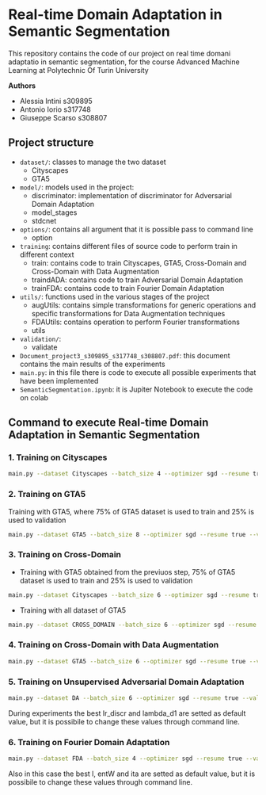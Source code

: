 # Real-time Domain Adaptation in Semantic Segmentation
This repository contains the code of our project on real time domani adaptatio in semantic segmentation, for the course Advanced Machine Learning at Polytechnic Of Turin University  

**Authors**  
* Alessia Intini s309895  
* Antonio Iorio s317748  
* Giuseppe Scarso s308807  

## Project structure
* `dataset/`: classes to manage the two dataset
    * Cityscapes
    * GTA5
* `model/`: models used in the project:
     * discriminator: implementation of discriminator for Adversarial       Domain Adaptation
     * model_stages
     * stdcnet
* `options/`: contains all argument that it is possible pass to command line
    * option
* `training`: contains different files of source code to perform train in different context
    * train: contains code to train Cityscapes, GTA5, Cross-Domain and Cross-Domain with Data Augmentation
    * traindADA: contains code to train Adversarial Domain Adaptation
    * trainFDA: contains code to train Fourier Domain Adaptation
* `utils/`: functions used in the various stages of the project 
    * augUtils: contains simple transformations for generic operations and specific transformations for Data Augmentation techniques
    * FDAUtils: contains operation to perform Fourier transformations
    * utils
* `validation/`: 
    * validate
* `Document_project3_s309895_s317748_s308807.pdf`: this document contains the main results of the experiments
* `main.py`: in this file there is code to execute all possible experiments that have been implemented
* `SemanticSegmentation.ipynb`: it is Jupiter Notebook to execute the code on colab

## Command to execute Real-time Domain Adaptation in Semantic Segmentation
### 1. Training on Cityscapes
```bash
main.py --dataset Cityscapes --batch_size 4 --optimizer sgd --resume true --validation_step 10 --num_workers 6
```

### 2. Training on GTA5
Training with GTA5, where 75% of GTA5 dataset is used to train and 25% is used to validation
```bash
main.py --dataset GTA5 --batch_size 8 --optimizer sgd --resume true --validation_step 10 --num_workers 6
```

### 3. Training on Cross-Domain
* Training with GTA5 obtained from the previuos step, 75% of GTA5 dataset is used to train and 25% is used to validation
```bash
main.py --dataset Cityscapes --batch_size 6 --optimizer sgd --resume true --validation_step 10 --num_workers 6 --mode test 
```

* Training with all dataset of GTA5 
```bash
main.py --dataset CROSS_DOMAIN --batch_size 6 --optimizer sgd --resume true --validation_step 10 --num_workers 6 
```

### 4. Training on Cross-Domain with Data Augmentation
```bash
main.py --dataset GTA5 --batch_size 6 --optimizer sgd --resume true --validation_step 10 --num_workers 6 --augmentation true 
```
### 5. Training on Unsupervised Adversarial Domain Adaptation
```bash
main.py --dataset DA --batch_size 6 --optimizer sgd --resume true --validation_step 10 --num_workers 6 
```
During experiments the best lr_discr and lambda_d1 are setted as default value, but it is possibile to change these values through command line.

### 6. Training on Fourier Domain Adaptation
```bash
main.py --dataset FDA --batch_size 4 --optimizer sgd --resume true --validation_step 10 --num_workers 6 
```
Also in this case the best l, entW and ita are setted as default value, but it is possibile to change these values through command line.



